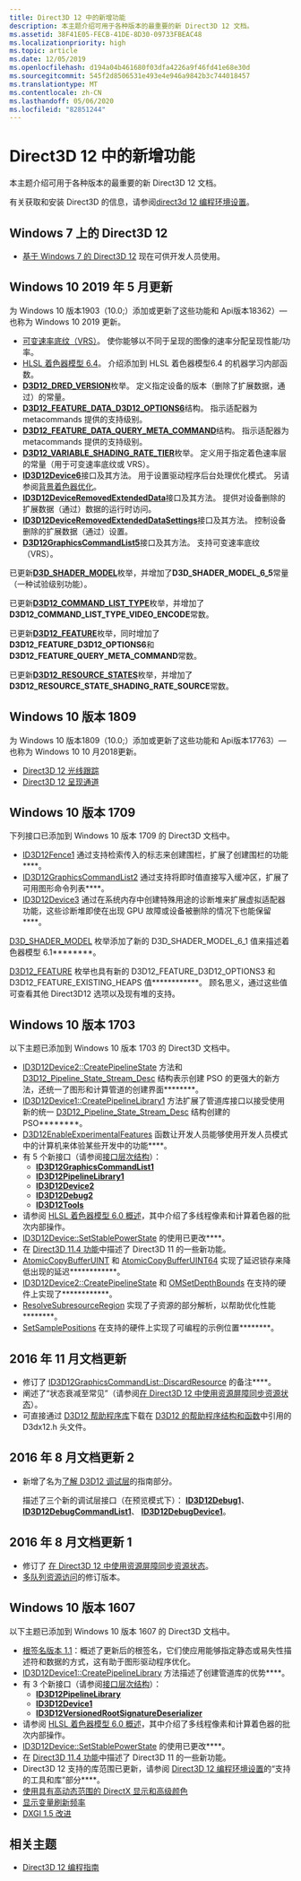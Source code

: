 ```yaml
---
title: Direct3D 12 中的新增功能
description: 本主题介绍可用于各种版本的最重要的新 Direct3D 12 文档。
ms.assetid: 38F41E05-FECB-41DE-8D30-09733FBEAC48
ms.localizationpriority: high
ms.topic: article
ms.date: 12/05/2019
ms.openlocfilehash: d194a04b461680f03dfa4226a9f46fd41e68e30d
ms.sourcegitcommit: 545f2d8506531e493e4e946a9842b3c744018457
ms.translationtype: MT
ms.contentlocale: zh-CN
ms.lasthandoff: 05/06/2020
ms.locfileid: "82851244"
---
```

# <a name="whats-new-in-direct3d-12"></a>Direct3D 12 中的新增功能

本主题介绍可用于各种版本的最重要的新 Direct3D 12 文档。

有关获取和安装 Direct3D 的信息，请参阅[direct3d 12 编程环境设置](/windows/win32/direct3d12/directx-12-programming-environment-set-up)。

## <a name="direct3d-12-on-windows-7"></a>Windows 7 上的 Direct3D 12

- [基于 Windows 7 的 Direct3D 12](https://devblogs.microsoft.com/directx/porting-directx-12-games-to-windows-7/) 现在可供开发人员使用。

## <a name="windows-10-may-2019-update"></a>Windows 10 2019 年 5 月更新

为 Windows 10 版本1903（10.0;）添加或更新了这些功能和 Api版本18362）&mdash;也称为 Windows 10 2019 更新。

- [可变速率底纹（VRS）](/windows/win32/direct3d12/vrs)。 使你能够以不同于呈现的图像的速率分配呈现性能/功率。
- [HLSL 着色器模型 6.4](/windows/win32/direct3dhlsl/hlsl-shader-model-6-4-features-for-direct3d-12)。 介绍添加到 HLSL 着色器模型6.4 的机器学习内部函数。
- [**D3D12_DRED_VERSION**](/windows/win32/api/d3d12/ne-d3d12-d3d12_dred_version)枚举。 定义指定设备的版本（删除了扩展数据，通过）的常量。
- [**D3D12_FEATURE_DATA_D3D12_OPTIONS6**](/windows/win32/api/d3d12/ns-d3d12-d3d12_feature_data_d3d12_options6)结构。 指示适配器为 metacommands 提供的支持级别。
- [**D3D12_FEATURE_DATA_QUERY_META_COMMAND**](/windows/win32/api/d3d12/ns-d3d12-d3d12_feature_data_query_meta_command)结构。 指示适配器为 metacommands 提供的支持级别。
- [**D3D12_VARIABLE_SHADING_RATE_TIER**](/windows/win32/api/d3d12/ne-d3d12-d3d12_variable_shading_rate_tier)枚举。 定义用于指定着色速率层的常量（用于可变速率底纹或 VRS）。
- [**ID3D12Device6**](/windows/win32/api/d3d12/nn-d3d12-id3d12device6)接口及其方法。 用于设置驱动程序后台处理优化模式。 另请参阅[背景着色器优化](https://devblogs.microsoft.com/directx/background-shader-optimizations/)。
- [**ID3D12DeviceRemovedExtendedData**](/windows/win32/api/d3d12/nn-d3d12-id3d12deviceremovedextendeddata)接口及其方法。 提供对设备删除的扩展数据（通过）数据的运行时访问。
- [**ID3D12DeviceRemovedExtendedDataSettings**](/windows/win32/api/d3d12/nn-d3d12-id3d12deviceremovedextendeddatasettings)接口及其方法。 控制设备删除的扩展数据（通过）设置。
- [**D3D12GraphicsCommandList5**](/windows/win32/api/d3d12/nn-d3d12-id3d12graphicscommandlist5)接口及其方法。 支持可变速率底纹（VRS）。

已更新[**D3D_SHADER_MODEL**](/windows/win32/api/d3d12/ne-d3d12-d3d_shader_model)枚举，并增加了**D3D_SHADER_MODEL_6_5**常量（一种试验级别功能）。

已更新[**D3D12_COMMAND_LIST_TYPE**](/windows/win32/api/d3d12/ne-d3d12-d3d12_command_list_type)枚举，并增加了**D3D12_COMMAND_LIST_TYPE_VIDEO_ENCODE**常数。

已更新[**D3D12_FEATURE**](/windows/win32/api/d3d12/ne-d3d12-d3d12_feature)枚举，同时增加了**D3D12_FEATURE_D3D12_OPTIONS6**和**D3D12_FEATURE_QUERY_META_COMMAND**常数。

已更新[**D3D12_RESOURCE_STATES**](/windows/win32/api/d3d12/ne-d3d12-d3d12_resource_states)枚举，并增加了**D3D12_RESOURCE_STATE_SHADING_RATE_SOURCE**常数。

## <a name="windows-10-version-1809"></a>Windows 10 版本 1809

为 Windows 10 版本1809（10.0;）添加或更新了这些功能和 Api版本17763）&mdash;也称为 Windows 10 10 月2018更新。

- [Direct3D 12 光线跟踪](/windows/win32/direct3d12/direct3d-12-raytracing)
- [Direct3D 12 呈现通道](/windows/win32/direct3d12/direct3d-12-render-passes)

## <a name="windows-10-version-1709"></a>Windows 10 版本 1709

下列接口已添加到 Windows 10 版本 1709 的 Direct3D 文档中。

-   [ID3D12Fence1](/windows/win32/api/d3d12/nn-d3d12-id3d12fence1) 通过支持检索传入的标志来创建围栏，扩展了创建围栏的功能****。
-   [ID3D12GraphicsCommandList2](/windows/win32/api/d3d12/nn-d3d12-id3d12graphicscommandlist2) 通过支持将即时值直接写入缓冲区，扩展了可用图形命令列表****。
-   [ID3D12Device3](/windows/win32/api/d3d12/nn-d3d12-id3d12device3) 通过在系统内存中创建特殊用途的诊断堆来扩展虚拟适配器功能，这些诊断堆即使在出现 GPU 故障或设备被删除的情况下也能保留****。

[D3D\_SHADER\_MODEL](/windows/win32/api/d3d12/ne-d3d12-d3d_shader_model) 枚举添加了新的 D3D\_SHADER\_MODEL\_6\_1 值来描述着色器模型 6.1********。

[D3D12\_FEATURE](/windows/win32/api/d3d12/ne-d3d12-d3d12_feature) 枚举也具有新的 D3D12\_FEATURE\_D3D12\_OPTIONS3 和 D3D12\_FEATURE\_EXISTING\_HEAPS 值************。 顾名思义，通过这些值可查看其他 Direct3D12 选项以及现有堆的支持。

## <a name="windows-10-version-1703"></a>Windows 10 版本 1703

以下主题已添加到 Windows 10 版本 1703 的 Direct3D 文档中。

-   [ID3D12Device2::CreatePipelineState](/windows/win32/api/d3d12/nf-d3d12-id3d12device2-createpipelinestate) 方法和 [D3D12\_Pipeline\_State\_Stream\_Desc](/windows/win32/api/d3d12/ns-d3d12-d3d12_pipeline_state_stream_desc) 结构表示创建 PSO 的更强大的新方法，还统一了图形和计算管道的创建界面********。
-   [ID3D12Device1::CreatePipelineLibrary1](https://www.bing.com/search?q=**ID3D12Device1::CreatePipelineLibrary1**) 方法扩展了管道库接口以接受使用新的统一 [D3D12\_Pipeline\_State\_Stream\_Desc](/windows/win32/api/d3d12/ns-d3d12-d3d12_pipeline_state_stream_desc) 结构创建的 PSO********。
-   [D3D12EnableExperimentalFeatures](/windows/win32/api/d3d12/nf-d3d12-d3d12enableexperimentalfeatures) 函数让开发人员能够使用开发人员模式中的计算机来体验某些开发中的功能****。
-   有 5 个新接口（请参阅[接口层次结构](interface-hierarchy.md)）：
    -   [**ID3D12GraphicsCommandList1**](/windows/win32/api/d3d12/nn-d3d12-id3d12graphicscommandlist1)
    -   [**ID3D12PipelineLibrary1**](/windows/win32/api/d3d12/nn-d3d12-id3d12pipelinelibrary1)
    -   [**ID3D12Device2**](/windows/win32/api/d3d12/nn-d3d12-id3d12device2)
    -   [**ID3D12Debug2**](/windows/win32/api/D3D12sdklayers/nn-d3d12sdklayers-id3d12debug2)
    -   [**ID3D12Tools**](/windows/win32/api/d3d12/nn-d3d12-id3d12tools)
-   请参阅 [HLSL 着色器模型 6.0 概述](/windows/win32/direct3dhlsl/hlsl-shader-model-6-0-features-for-direct3d-12)，其中介绍了多线程像素和计算着色器的批次内部操作。
-   [ID3D12Device::SetStablePowerState](/windows/win32/api/d3d12/nf-d3d12-id3d12device-setstablepowerstate) 的使用已更改****。
-   在 [Direct3D 11.4 功能](/windows/win32/direct3d11/direct3d-11-4-features)中描述了 Direct3D 11 的一些新功能。
-   [AtomicCopyBufferUINT](/windows/win32/api/d3d12/nf-d3d12-id3d12graphicscommandlist1-atomiccopybufferuint) 和 [AtomicCopyBufferUINT64](/windows/win32/api/d3d12/nf-d3d12-id3d12graphicscommandlist1-atomiccopybufferuint64) 实现了延迟锁存来降低出现的延迟************。
-   [ID3D12Device2::CreatePipelineState](/windows/win32/api/d3d12/nf-d3d12-id3d12device2-createpipelinestate) 和 [OMSetDepthBounds](/windows/win32/api/d3d12/nf-d3d12-id3d12graphicscommandlist1-omsetdepthbounds) 在支持的硬件上实现了************。
-   [ResolveSubresourceRegion](/windows/win32/api/d3d12/nf-d3d12-id3d12graphicscommandlist1-resolvesubresourceregion) 实现了子资源的部分解析，以帮助优化性能********。
-   [SetSamplePositions](/windows/win32/api/d3d12/nf-d3d12-id3d12graphicscommandlist1-setsamplepositions) 在支持的硬件上实现了可编程的示例位置********。

## <a name="november-2016-documentation-update"></a>2016 年 11 月文档更新

-   修订了 [ID3D12GraphicsCommandList::DiscardResource](/windows/win32/api/d3d12/nf-d3d12-id3d12graphicscommandlist-discardresource) 的备注****。
-   阐述了“状态衰减至常见”（请参阅[在 Direct3D 12 中使用资源屏障同步资源状态](using-resource-barriers-to-synchronize-resource-states-in-direct3d-12.md)）。
-   可直接通过 [D3D12 帮助程序库](https://github.com/Microsoft/DirectX-Graphics-Samples/tree/master/Libraries/D3DX12)下载在 [D3D12 的帮助程序结构和函数](helper-structures-and-functions-for-d3d12.md)中引用的 D3dx12.h 头文件。

## <a name="august-2016-documentation-update-2"></a>2016 年 8 月文档更新 2

-   新增了名为[了解 D3D12 调试层](understanding-the-d3d12-debug-layer.md)的指南部分。

    描述了三个新的调试层接口（在预览模式下）： [**ID3D12Debug1**](/windows/win32/api/d3d12sdklayers/nn-d3d12sdklayers-id3d12debug1)、 [**ID3D12DebugCommandList1**](/windows/win32/api/d3d12sdklayers/nn-d3d12sdklayers-id3d12debugcommandlist1)、 [**ID3D12DebugDevice1**](/windows/win32/api/d3d12sdklayers/nn-d3d12sdklayers-id3d12debugdevice1)。

## <a name="august-2016-documentation-update-1"></a>2016 年 8 月文档更新 1

-   修订了 [在 Direct3D 12 中使用资源屏障同步资源状态](using-resource-barriers-to-synchronize-resource-states-in-direct3d-12.md)。
-   [多队列资源访问](/windows/win32/direct3d12/user-mode-heap-synchronization#multi-queue-resource-access)的修订版本。

## <a name="windows-10-version-1607"></a>Windows 10 版本 1607

以下主题已添加到 Windows 10 版本 1607 的 Direct3D 文档中。

-   [根签名版本 1.1](root-signature-version-1-1.md)：概述了更新后的根签名，它们使应用能够指定静态或易失性描述符和数据的方式，这有助于图形驱动程序优化。
-   [ID3D12Device1::CreatePipelineLibrary](/windows/win32/api/d3d12/nf-d3d12-id3d12device1-createpipelinelibrary) 方法描述了创建管道库的优势****。
-   有 3 个新接口（请参阅[接口层次结构](interface-hierarchy.md)）：
    -   [**ID3D12PipelineLibrary**](/windows/win32/api/d3d12/nn-d3d12-id3d12pipelinelibrary)
    -   [**ID3D12Device1**](/windows/win32/api/d3d12/nn-d3d12-id3d12device1)
    -   [**ID3D12VersionedRootSignatureDeserializer**](/windows/win32/api/d3d12/nn-d3d12-id3d12versionedrootsignaturedeserializer)
-   请参阅 [HLSL 着色器模型 6.0 概述](/windows/win32/direct3dhlsl/hlsl-shader-model-6-0-features-for-direct3d-12)，其中介绍了多线程像素和计算着色器的批次内部操作。
-   [ID3D12Device::SetStablePowerState](/windows/win32/api/d3d12/nf-d3d12-id3d12device-setstablepowerstate) 的使用已更改****。
-   在 [Direct3D 11.4 功能](/windows/win32/direct3d11/direct3d-11-4-features)中描述了 Direct3D 11 的一些新功能。
-   Direct3D 12 支持的库范围已更新，请参阅 [Direct3D 12 编程环境设置](directx-12-programming-environment-set-up.md)的“支持的工具和库”部分****。
-   [使用具有高动态范围的 DirectX 显示和高级颜色](/windows/win32/direct3darticles/high-dynamic-range)
-   [显示变量刷新频率](/windows/win32/direct3ddxgi/variable-refresh-rate-displays)
-   [DXGI 1.5 改进](/windows/win32/direct3ddxgi/dxgi-1-5-improvements)

## <a name="related-topics"></a>相关主题

* [Direct3D 12 编程指南](directx-12-programming-guide.md)
